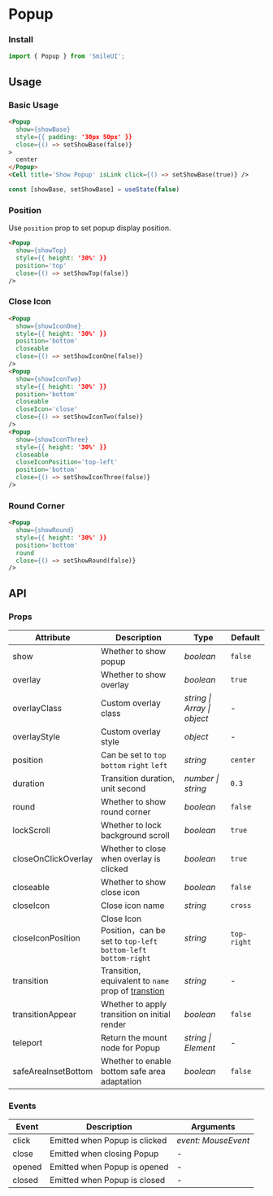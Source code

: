 # Popup

### Install

```js
import { Popup } from 'SmileUI';
```

## Usage

### Basic Usage

```html
<Popup
  show={showBase}
  style={{ padding: '30px 50px' }}
  close={() => setShowBase(false)}
>
  center
</Popup>
<Cell title='Show Popup' isLink click={() => setShowBase(true)} />
```

```js
const [showBase, setShowBase] = useState(false)
```

### Position

Use `position` prop to set popup display position.

```html
<Popup
  show={showTop}
  style={{ height: '30%' }}
  position='top'
  close={() => setShowTop(false)}
/>
```

### Close Icon

```html
<Popup
  show={showIconOne}
  style={{ height: '30%' }}
  position='bottom'
  closeable
  close={() => setShowIconOne(false)}
/>
<Popup
  show={showIconTwo}
  style={{ height: '30%' }}
  position='bottom'
  closeable
  closeIcon='close'
  close={() => setShowIconTwo(false)}
/>
<Popup
  show={showIconThree}
  style={{ height: '30%' }}
  closeable
  closeIconPosition='top-left'
  position='bottom'
  close={() => setShowIconThree(false)}
/>
```

### Round Corner

```html
<Popup
  show={showRound}
  style={{ height: '30%' }}
  position='bottom'
  round
  close={() => setShowRound(false)}
/>
```
## API

### Props

| Attribute | Description | Type | Default |
| --- | --- | --- | --- |
| show | Whether to show popup | _boolean_ | `false` |
| overlay | Whether to show overlay | _boolean_ | `true` |
| overlayClass | Custom overlay class | _string \| Array \| object_ | - |
| overlayStyle | Custom overlay style | _object_ | - |
| position | Can be set to `top` `bottom` `right` `left` | _string_ | `center` |
| duration | Transition duration, unit second | _number \| string_ | `0.3` |
| round | Whether to show round corner | _boolean_ | `false` |
| lockScroll | Whether to lock background scroll | _boolean_ | `true` |
| closeOnClickOverlay | Whether to close when overlay is clicked | _boolean_ | `true` |
| closeable | Whether to show close icon | _boolean_ | `false` |
| closeIcon | Close icon name | _string_ | `cross` |
| closeIconPosition | Close Icon Position，can be set to `top-left` `bottom-left` `bottom-right` | _string_ | `top-right` |
| transition | Transition, equivalent to `name` prop of [transtion](https://v3.vuejs.org/api/built-in-components.html#transition) | _string_ | - |
| transitionAppear | Whether to apply transition on initial render | _boolean_ | `false` |
| teleport | Return the mount node for Popup | _string \| Element_ | - |
| safeAreaInsetBottom | Whether to enable bottom safe area adaptation | _boolean_ | `false` |

### Events

| Event            | Description                        | Arguments           |
| ---------------- | ---------------------------------- | ------------------- |
| click            | Emitted when Popup is clicked      | _event: MouseEvent_ |
| close            | Emitted when closing Popup         | -                   |
| opened           | Emitted when Popup is opened       | -                   |
| closed           | Emitted when Popup is closed       | -                   |
